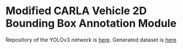 # Modified CARLA Vehicle 2D Bounding Box Annotation Module

Repository of the YOLOv3 network is [here](https://github.com/davidrelke/PyTorch-YOLOv3).
Generated dataset is [here](https://github.com/davidrelke/carla-dataset)
